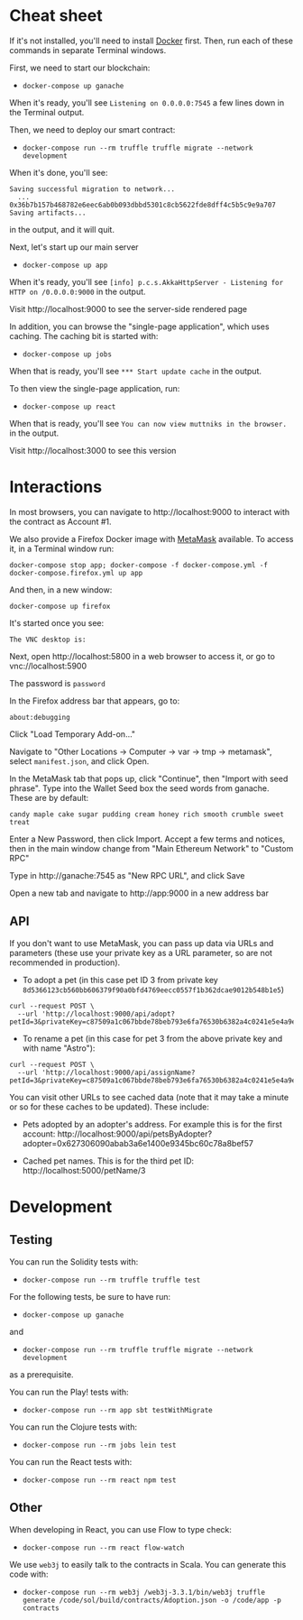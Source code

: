 # Cheat sheet

If it's not installed, you'll need to install [Docker](https://www.docker.com/get-started) first. Then, run each of these commands in separate Terminal windows.

First, we need to start our blockchain:

- `docker-compose up ganache`

When it's ready, you'll see `Listening on 0.0.0.0:7545` a few lines down in the Terminal output.

Then, we need to deploy our smart contract:

- `docker-compose run --rm truffle truffle migrate --network development`

When it's done, you'll see:

```
Saving successful migration to network...
  ... 0x36b7b157b468782e6eec6ab0b093dbbd5301c8cb5622fde8dff4c5b5c9e9a707
Saving artifacts...
```

in the output, and it will quit.

Next, let's start up our main server

- `docker-compose up app`

When it's ready, you'll see `[info] p.c.s.AkkaHttpServer - Listening for HTTP on /0.0.0.0:9000` in the output.

Visit http://localhost:9000 to see the server-side rendered page

In addition, you can browse the "single-page application", which uses caching. The caching bit is started with:

- `docker-compose up jobs`

When that is ready, you'll see `*** Start update cache` in the output.

To then view the single-page application, run:

- `docker-compose up react`

When that is ready, you'll see `You can now view muttniks in the browser.` in the output.

Visit http://localhost:3000 to see this version

# Interactions

In most browsers, you can navigate to http://localhost:9000 to interact with the contract as Account #1.

We also provide a Firefox Docker image with [MetaMask](https://metamask.io) available. To access it, in a Terminal window run:

```
docker-compose stop app; docker-compose -f docker-compose.yml -f docker-compose.firefox.yml up app
```

And then, in a new window:

`docker-compose up firefox`

It's started once you see:

`The VNC desktop is:`

Next, open http://localhost:5800 in a web browser to access it, or go to vnc://localhost:5900

The password is `password`

In the Firefox address bar that appears, go to:

`about:debugging`

Click "Load Temporary Add-on..."

Navigate to "Other Locations -> Computer -> var -> tmp -> metamask", select `manifest.json`, and click Open.

In the MetaMask tab that pops up, click "Continue", then "Import with seed phrase". Type into the Wallet Seed box the seed words from ganache. These are by default:

`candy maple cake sugar pudding cream honey rich smooth crumble sweet treat`

Enter a New Password, then click Import. Accept a few terms and notices, then in the main window change from "Main Ethereum Network" to "Custom RPC"

Type in http://ganache:7545 as "New RPC URL", and click Save

Open a new tab and navigate to http://app:9000 in a new address bar


## API

If you don't want to use MetaMask, you can pass up data via URLs and parameters (these use your private key as a URL parameter, so are not recommended in production).

- To adopt a pet (in this case pet ID 3 from private key `8d5366123cb560bb606379f90a0bfd4769eecc0557f1b362dcae9012b548b1e5`)

```
curl --request POST \
  --url 'http://localhost:9000/api/adopt?petId=3&privateKey=c87509a1c067bbde78beb793e6fa76530b6382a4c0241e5e4a9ec0a0f44dc0d3'
```

- To rename a pet (in this case for pet 3 from the above private key and with name "Astro"):

```
curl --request POST \
  --url 'http://localhost:9000/api/assignName?petId=3&privateKey=c87509a1c067bbde78beb793e6fa76530b6382a4c0241e5e4a9ec0a0f44dc0d3&name=Astro'

```

You can visit other URLs to see cached data (note that it may take a minute or so for these caches to be updated). These include:

- Pets adopted by an adopter's address. For example this is for the first account: http://localhost:9000/api/petsByAdopter?adopter=0x627306090abab3a6e1400e9345bc60c78a8bef57

- Cached pet names. This is for the third pet ID: http://localhost:5000/petName/3


# Development

## Testing

You can run the Solidity tests with:

- `docker-compose run --rm truffle truffle test`

For the following tests, be sure to have run:

- `docker-compose up ganache`

and

- `docker-compose run --rm truffle truffle migrate --network development`

as a prerequisite.

You can run the Play! tests with:

- `docker-compose run --rm app sbt testWithMigrate`

You can run the Clojure tests with:

- `docker-compose run --rm jobs lein test`

You can run the React tests with:

- `docker-compose run --rm react npm test`

## Other

When developing in React, you can use Flow to type check:

- `docker-compose run --rm react flow-watch`

We use `web3j` to easily talk to the contracts in Scala. You can generate this code with:

- `docker-compose run --rm web3j /web3j-3.3.1/bin/web3j truffle generate /code/sol/build/contracts/Adoption.json -o /code/app -p contracts`